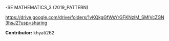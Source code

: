 -SE MATHEMATICS_3 (2019_PATTERN)

https://drive.google.com/drive/folders/1vKQkgGfWsYrGFKNzlM_SMIVcZGN3hsJ2?usp=sharing

**Contributor:** khyati262
